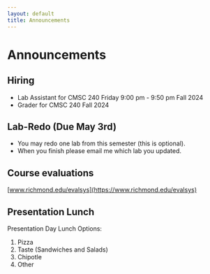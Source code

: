 ```yaml
---
layout: default
title: Announcements
---
```


# Announcements

## Hiring

* Lab Assistant for CMSC 240 Friday 9:00 pm - 9:50 pm Fall 2024
* Grader for CMSC 240 Fall 2024	


## Lab-Redo (Due May 3rd)

* You may redo one lab from this semester (this is optional). 
* When you finish please email me which lab you updated.


## Course evaluations 

[www.richmond.edu/evalsys](https://www.richmond.edu/evalsys)


## Presentation Lunch

Presentation Day Lunch Options:

1. Pizza
2. Taste (Sandwiches and Salads)
3. Chipotle
4. Other


